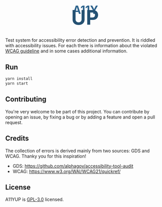 <div align="center" style="margin-bottom: 2.5em; margin-top: 2.5em;  display: flex; flex-direction: column; padding: 0">
    <span style="color:#2e638c; text-transform:uppercase; font-weight:bold; font-size:2.5em; margin-top: -0.15em;
    margin-bottom: -0.1em; margin-left: 0.07em;">a11y</span>
    <span style="text-transform:uppercase; font-weight:bold; font-size:4.5em; color: #255172; margin-top: -0.5em;
    margin-bottom: -0.15em;">up</span>
</div>

Test system for accessibility error detection and prevention. It is riddled with accessibility issues. For each there is information about the violated [WCAG guideline](https://www.w3.org/WAI/WCAG21/quickref) and in some cases additional information. 

## Run
```bash
yarn install
yarn start
```

## Contributing

You're very welcome to be part of this project. You can contribute by opening an issue, by
fixing a bug or by adding a feature and open a pull request.

## Credits
The collection of errors is derived mainly from two sources: GDS and WCAG. Thanky you for this inspiration!
- GDS: https://github.com/alphagov/accessibility-tool-audit
- WCAG: https://www.w3.org/WAI/WCAG21/quickref/

## License

A11YUP is [GPL-3.0](https://github.com/andiKandi/a11y-test-system/blob/main/LICENSE) licensed. 